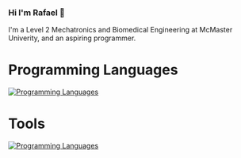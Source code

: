### Hi I'm Rafael 👋

I'm a Level 2 Mechatronics and Biomedical Engineering at McMaster Univerity, and an aspiring programmer.

# Programming Languages

[![Programming Languages](https://skillicons.dev/icons?i=c,cpp,py,rust,bash,js,matlab)](https://skillicons.dev)

# Tools
[![Programming Languages](https://skillicons.dev/icons?i=linux,neovim,vscode)](https://skillicons.dev)


<!--
**Rafififi/Rafififi** is a ✨ _special_ ✨ repository because its `README.md` (this file) appears on your GitHub profile.

Here are some ideas to get you started:

- 🔭 I’m currently working on ...
- 🌱 I’m currently learning ...
- 👯 I’m looking to collaborate on ...
- 🤔 I’m looking for help with ...
- 💬 Ask me about ...
- 📫 How to reach me: ...
- 😄 Pronouns: ...
- ⚡ Fun fact: ...
-->
